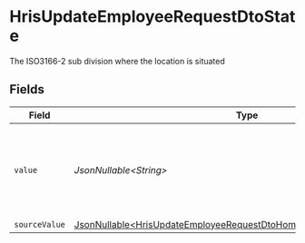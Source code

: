 # HrisUpdateEmployeeRequestDtoState

The ISO3166-2 sub division where the location is situated


## Fields

| Field                                                                                                                                                          | Type                                                                                                                                                           | Required                                                                                                                                                       | Description                                                                                                                                                    |
| -------------------------------------------------------------------------------------------------------------------------------------------------------------- | -------------------------------------------------------------------------------------------------------------------------------------------------------------- | -------------------------------------------------------------------------------------------------------------------------------------------------------------- | -------------------------------------------------------------------------------------------------------------------------------------------------------------- |
| `value`                                                                                                                                                        | *JsonNullable\<String>*                                                                                                                                        | :heavy_minus_sign:                                                                                                                                             | state (ISO3166-2 Sub Division Code) - value must be a valid enum value                                                                                         |
| `sourceValue`                                                                                                                                                  | [JsonNullable\<HrisUpdateEmployeeRequestDtoHomeLocationStateSourceValue>](../../models/components/HrisUpdateEmployeeRequestDtoHomeLocationStateSourceValue.md) | :heavy_minus_sign:                                                                                                                                             | N/A                                                                                                                                                            |